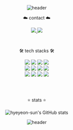 <!--
**hyeyeon-sun/hyeyeon-sun** is a ✨ _special_ ✨ repository because its `README.md` (this file) appears on your GitHub profile.

Here are some ideas to get you started:

- 🔭 I’m currently working on ...
- 🌱 I’m currently learning ...
- 👯 I’m looking to collaborate on ...
- 🤔 I’m looking for help with ...
- 💬 Ask me about ...
- 📫 How to reach me: ...
- 😄 Pronouns: ...
- ⚡ Fun fact: ...
-->
<div align=center> 
  
  
![header](https://capsule-render.vercel.app/api?type=waving&color=0:AAAAF0,100:F8CED6&height=300&section=header&text=Hyeyeon&fontSize=70&animation=twinkling&fontColor=FFFFFF&desc=꒰◍ˊ◡ˋ꒱੭ु⁾&descAlignY=65&&fontAlignY=45)

  ☁️ contact ☁️ <br><br>
  <a href="https://hyeyeon-sun.github.io/">
  <img src="https://img.shields.io/badge/DevBlog-20C997?style=flat&logo=Velog&logoColor=white"/>
  </a>
  <a href="mailto:sunkite3030@khu.ac.kr">
  <img src="https://img.shields.io/badge/mail-757575?style=flat&logo=Gmail&logoColor=white"/>
  </a>
  
  <br>
  
  🛠️ tech stacks 🛠️<br>
  
<!--   💡server&DB : 
  <img src="https://img.shields.io/badge/SpringBoot-6DB33F?style=flat&logo=SpringBoot&logoColor=white"/>
  <img src="https://img.shields.io/badge/Node.js-339933?style=flat&logo=Node.js&logoColor=white"/>
  <img src="https://img.shields.io/badge/Python-3776AB?style=flat&logo=Python&logoColor=white"/>
  <img src="https://img.shields.io/badge/MySQL-4479A1?style=flat&logo=MySQL&logoColor=white"/>
  <img src="https://img.shields.io/badge/PostgreSQL-4169E1?style=flat&logo=PostgreSQL&logoColor=white"/> 
  
  
  💡front : 
  <img src="https://img.shields.io/badge/JavaScript-F7DF1E?style=flat&logo=Javascript&logoColor=white"/> 
  <img src="https://img.shields.io/badge/React-61DAFB?style=flat&logo=React&logoColor=white"/> 
  
  
  
  💡dataProcessing : 
  <img src="https://img.shields.io/badge/ApacheHadoop-66CCFF?style=flat&logo=ApacheHadoop&logoColor=black"/>
  <img src="https://img.shields.io/badge/Spark-E25A1C?style=flat&logo=Apache Spark&logoColor=white"/>
  
  
  💡infra : 
  <img src="https://img.shields.io/badge/Docker-2496ED?style=flat&logo=Docker&logoColor=white"/> 
  <img src="https://img.shields.io/badge/Linux-FCC624?style=flat&logo=Linux&logoColor=white"/> 
  
  
  💡tools : 
  <img src="https://img.shields.io/badge/Git-F05032?style=flat&logo=Git&logoColor=white"/>  -->
  

  <img src="https://img.shields.io/badge/SpringBoot-6DB33F?style=flat&logo=SpringBoot&logoColor=white"/>
  <img src="https://img.shields.io/badge/Node.js-339933?style=flat&logo=Node.js&logoColor=white"/>
  <img src="https://img.shields.io/badge/Python-3776AB?style=flat&logo=Python&logoColor=white"/>
  <img src="https://img.shields.io/badge/MySQL-4479A1?style=flat&logo=MySQL&logoColor=white"/><br>
  <img src="https://img.shields.io/badge/PostgreSQL-4169E1?style=flat&logo=PostgreSQL&logoColor=white"/> 
  <img src="https://img.shields.io/badge/JavaScript-F7DF1E?style=flat&logo=Javascript&logoColor=white"/> 
  <img src="https://img.shields.io/badge/React-61DAFB?style=flat&logo=React&logoColor=white"/>  
  <img src="https://img.shields.io/badge/ApacheHadoop-66CCFF?style=flat&logo=ApacheHadoop&logoColor=black"/><br>
  <img src="https://img.shields.io/badge/Spark-E25A1C?style=flat&logo=Apache Spark&logoColor=white"/>
  <img src="https://img.shields.io/badge/Docker-2496ED?style=flat&logo=Docker&logoColor=white"/> 
  <img src="https://img.shields.io/badge/Linux-FCC624?style=flat&logo=Linux&logoColor=white"/> 
  <img src="https://img.shields.io/badge/Git-F05032?style=flat&logo=Git&logoColor=white"/>
  
  
  
  
  
  
  
  
  <br><br>
  

  
  ⭐️ stats ⭐️ <br><br>
![hyeyeon-sun's GitHub stats](https://github-readme-stats.vercel.app/api?username=hyeyeon-sun&show_icons=true&theme=buefy)


![header](https://capsule-render.vercel.app/api?type=waving&color=E1E6E1&height=150&section=footer)
  </div>
